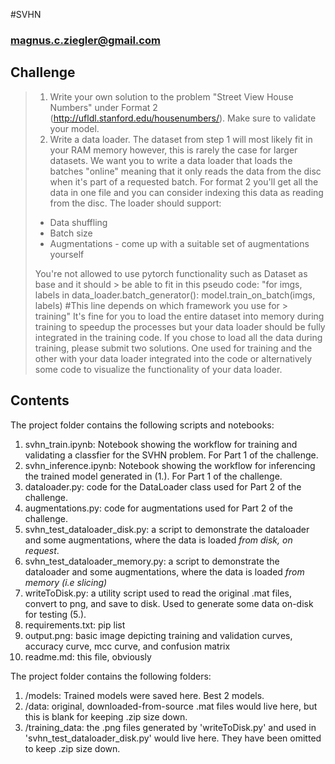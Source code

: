 #SVHN

### magnus.c.ziegler@gmail.com

## Challenge
> 1. Write your own solution to the problem "Street View House Numbers" under Format 2 (http://ufldl.stanford.edu/housenumbers/). Make sure to validate your model.
> 2. Write a data loader.  The dataset from step 1 will most likely fit in your RAM memory however, this is rarely the case for larger datasets. We want you to write a data loader that loads the batches "online" meaning that it only reads the data from the disc when it's part of a requested batch. For format 2 you'll get all the data in one file and you can consider indexing this data as reading from the disc.
> The loader should support:
>  - Data shuffling
>  - Batch size
>  - Augmentations - come up with a suitable set of augmentations yourself
>  
> You're not allowed to use pytorch functionality such as Dataset as base and it should > be able to fit in this pseudo code:
>  "for imgs, labels in data_loader.batch_generator():
>      model.train_on_batch(imgs, labels) #This line depends on which framework you use for > training"
> It's fine for you to load the entire dataset into memory during training to speedup the processes but your data loader should be fully integrated in the training code. If you chose to load all the data during training, please submit two solutions. One used for training and the other with your data loader integrated into the code or alternatively some code to visualize the functionality of your data loader.

## Contents
The project folder contains the following scripts and notebooks:
1. svhn_train.ipynb: Notebook showing the workflow for training and validating a classfier for the SVHN problem. For Part 1 of the challenge.
2. svhn_inference.ipynb: Notebook showing the workflow for inferencing the trained model generated in (1.). For Part 1 of the challenge.
3. dataloader.py: code for the DataLoader class used for Part 2 of the challenge.
4. augmentations.py: code for augmentations used for Part 2 of the challenge.
5. svhn_test_dataloader_disk.py: a script to demonstrate the dataloader and some augmentations, where the data is loaded _from disk, on request_.
6. svhn_test_dataloader_memory.py: a script to demonstrate the dataloader and some augmentations, where the data is loaded _from memory (i.e slicing)_
7. writeToDisk.py: a utility script used to read the original .mat files, convert to png, and save to disk. Used to generate some data on-disk for testing (5.).
8. requirements.txt: pip list
9. output.png: basic image depicting training and validation curves, accuracy curve, mcc curve, and confusion matrix
10. readme.md: this file, obviously

The project folder contains the following folders:
1. /models: Trained models were saved here. Best 2 models.
2. /data: original, downloaded-from-source .mat files would live here, but this is blank for keeping .zip size down.
3. /training_data: the .png files generated by 'writeToDisk.py' and used in 'svhn_test_dataloader_disk.py' would live here. They have been
 omitted to keep .zip size down.
